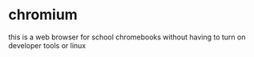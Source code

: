 # chromium
this is a web browser for school chromebooks without having to turn on developer tools or linux
